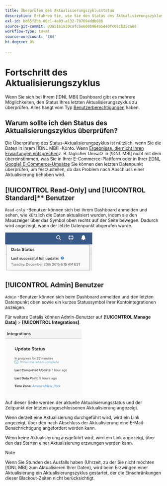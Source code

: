 ```yaml
---
title: Überprüfen des Aktualisierungszyklusstatus
description: Erfahren Sie, wie Sie den Status des Aktualisierungszyklus überprüfen.
exl-id: bd65f2bb-86c1-4e83-a132-797694ddb086
source-git-commit: 03a5161930cafcbe600b96465ee0fc0ecb25cae8
workflow-type: tm+mt
source-wordcount: '284'
ht-degree: 0%

---
```


# Fortschritt des Aktualisierungszyklus

Wenn Sie sich bei Ihrem [!DNL MBI] Dashboard gibt es mehrere Möglichkeiten, den Status Ihres letzten Aktualisierungszyklus zu überprüfen. Alles hängt vom Typ [Benutzerberechtigungen](../administrator/user-management/user-management.md) haben.

## Warum sollte ich den Status des Aktualisierungszyklus überprüfen?

Die Überprüfung des Status-Aktualisierungszyklus ist nützlich, wenn Sie die Daten in Ihrem [!DNL MBI] -Konto. Wenn [Ergebnisse, die nicht Ihren Erwartungen entsprechen](../data-analyst/data-warehouse-mgr/data-and-updates-faq.md)z. B. täglicher Umsatz in [!DNL MBI] nicht mit dem übereinstimmen, was Sie in Ihrer E-Commerce-Plattform oder in Ihrer [[!DNL Google] E-Commerce-Umsätze](https://support.magento.com/hc/en-us/articles/360016505232) Sie können den letzten Datenpunkt überprüfen, um festzustellen, ob das Problem nach Abschluss einer Aktualisierung behoben wird.

## [!UICONTROL Read-Only] und [!UICONTROL Standard]** Benutzer

`Read-only` -Benutzer können sich bei ihrem Dashboard anmelden und sehen, wie kürzlich die Daten aktualisiert wurden, indem sie den Mauszeiger über das Symbol oben rechts auf der Seite bewegen. Dadurch wird angezeigt, wann der letzte Datenpunkt abgerufen wurde.

![](../../mbi/assets/last-success-data.png)

## [!UICONTROL Admin] Benutzer

`Admin` -Benutzer können sich beim Dashboard anmelden und den letzten Datenpunkt oben sowie ein kurzes Statussymbol ihrer Kontointegrationen anzeigen.

Für weitere Details können Admin-Benutzer auf **[!UICONTROL Manage Data]** > **[!UICONTROL Integrations]**.

![](../../mbi/assets/detail-manage-data-integrations.png)

Auf dieser Seite werden der aktuelle Aktualisierungsstatus und der Zeitpunkt der letzten abgeschlossenen Aktualisierung angezeigt.

Wenn derzeit eine Aktualisierung durchgeführt wird, wird ein Link angezeigt, über den nach Abschluss der Aktualisierung eine E-Mail-Benachrichtigung angefordert werden kann.

Wenn keine Aktualisierung ausgeführt wird, wird ein Link angezeigt, über den das Starten einer Aktualisierung erzwungen werden kann.

>[!NOTE]
>
>Wenn Sie Stunden des Ausfalls haben (Uhrzeit, zu der Sie nicht möchten [!DNL MBI] zum Aktualisieren Ihrer Daten), wird beim Erzwingen einer Aktualisierung ein Aktualisierungszyklus gestartet, der die Einschränkungen dieser Blackout-Zeiten nicht berücksichtigt.
